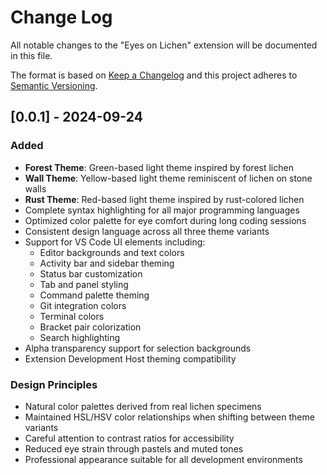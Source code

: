 # Change Log

All notable changes to the "Eyes on Lichen" extension will be documented in this file.

The format is based on [Keep a Changelog](http://keepachangelog.com/) and this project adheres to [Semantic Versioning](http://semver.org/).

## [0.0.1] - 2024-09-24

### Added
- **Forest Theme**: Green-based light theme inspired by forest lichen
- **Wall Theme**: Yellow-based light theme reminiscent of lichen on stone walls
- **Rust Theme**: Red-based light theme inspired by rust-colored lichen
- Complete syntax highlighting for all major programming languages
- Optimized color palette for eye comfort during long coding sessions
- Consistent design language across all three theme variants
- Support for VS Code UI elements including:
  - Editor backgrounds and text colors
  - Activity bar and sidebar theming
  - Status bar customization
  - Tab and panel styling
  - Command palette theming
  - Git integration colors
  - Terminal colors
  - Bracket pair colorization
  - Search highlighting
- Alpha transparency support for selection backgrounds
- Extension Development Host theming compatibility

### Design Principles
- Natural color palettes derived from real lichen specimens
- Maintained HSL/HSV color relationships when shifting between theme variants
- Careful attention to contrast ratios for accessibility
- Reduced eye strain through pastels and muted tones
- Professional appearance suitable for all development environments
